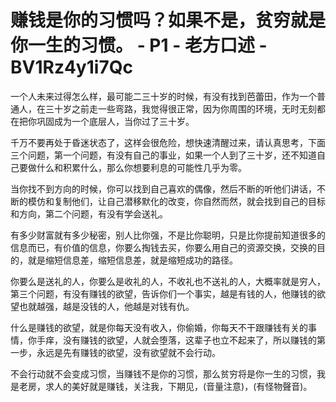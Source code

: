 # 赚钱是你的习惯吗？如果不是，贫穷就是你一生的习惯。 - P1 - 老方口述 - BV1Rz4y1i7Qc

一个人未来过得怎么样，最可能二三十岁的时候，有没有找到芭蕾田，作为一个普通人，在三十岁之前走一些弯路，我觉得很正常，因为你周围的环境，无时无刻都在把你巩固成为一个底层人，当你过了三十岁。

千万不要再处于昏迷状态了，这样会很危险，想快速清醒过来，请认真思考，下面三个问题，第一个问题，有没有自己的事业，如果一个人到了三十岁，还不知道自己要做什么和积累什么，那么你想要利息的可能性几乎为零。

当你找不到方向的时候，你可以找到自己喜欢的偶像，然后不断的听他们讲话，不断的模仿和复制他们，让自己潜移默化的改变，你自然而然，就会找到自己的目标和方向，第二个问题，有没有学会送礼。

有多少财富就有多少秘密，别人比你强，不是比你聪明，只是比你提前知道很多的信息而已，有价值的信息，你要么掏钱去买，你要么用自己的资源交换，交换的目的，就是缩短信息差，缩短信息差，就是缩短成功的路径。

你要么是送礼的人，你要么是收礼的人，不收礼也不送礼的人，大概率就是穷人，第三个问题，有没有赚钱的欲望，告诉你们一个事实，越是有钱的人，他赚钱的欲望也就越强，越是没钱的人，他越是对钱有仇。

什么是赚钱的欲望，就是你每天没有收入，你偷婚，你每天不干跟赚钱有关的事情，你手痒，没有赚钱的欲望，人就会堕落，这辈子也立不起来了，所以赚钱的第一步，永远是先有赚钱的欲望，没有欲望就不会行动。

不会行动就不会变成习惯，当赚钱不是你的习惯，那么贫穷将是你一生的习惯，我是老房，求人的美好就是赚钱，关注我，下期见，(音量注意)，(有怪物聲音)。

